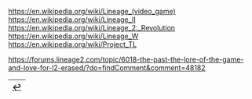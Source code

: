 https://en.wikipedia.org/wiki/Lineage_(video_game)
https://en.wikipedia.org/wiki/Lineage_II
https://en.wikipedia.org/wiki/Lineage_2:_Revolution
https://en.wikipedia.org/wiki/Lineage_W
https://en.wikipedia.org/wiki/Project_TL

https://forums.lineage2.com/topic/6018-the-past-the-lore-of-the-game-and-love-for-l2-erased/?do=findComment&comment=48182

|[↩️](header.md)|
|:---:|
